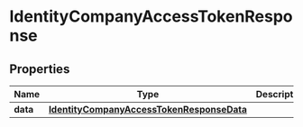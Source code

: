 

# IdentityCompanyAccessTokenResponse


## Properties

| Name | Type | Description | Notes |
|------------ | ------------- | ------------- | -------------|
|**data** | [**IdentityCompanyAccessTokenResponseData**](IdentityCompanyAccessTokenResponseData.md) |  |  |



